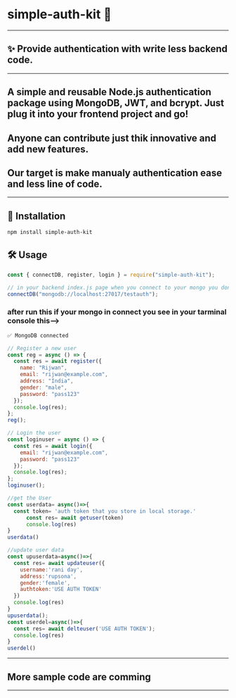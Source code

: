 # simple-auth-kit 🔐
---
## ✨ Provide authentication with write less backend code.
---
A simple and reusable Node.js authentication package using **MongoDB**, **JWT**, and **bcrypt**. Just plug it into your frontend project and go!
---
## Anyone can contribute just thik innovative and add new features.
## Our target is make manualy authentication ease and less line of code.
---
## 🚀 Installation
```bash
npm install simple-auth-kit
```
## 🛠️ Usage

```js
const { connectDB, register, login } = require("simple-auth-kit");

// in your backend index.js page when you connect to your mongo you don't need to make db.js page just call this function use your mongo connection string ---->
connectDB("mongodb://localhost:27017/testauth");
```
### after run this if your mongo in connect you see in your tarminal console this-->
```bash
✅ MongoDB connected
```
```js
// Register a new user
const reg = async () => {
  const res = await register({
    name: "Rijwan",
    email: "rijwan@example.com",
    address: "India",
    gender: "male",
    password: "pass123"
  });
  console.log(res);
};
reg();

// Login the user
const loginuser = async () => {
  const res = await login({
    email: "rijwan@example.com",
    password: "pass123"
  });
  console.log(res);
};
loginuser();

//get the User 
const userdata= async()=>{
  const token= 'auth token that you store in local storage.'
      const res= await getuser(token)
      console.log(res)
}
userdata()

//update user data
const upuserdata=async()=>{
  const res= await updateuser({
    username:'rani day',
    address:'rupsona',
    gender:'female',
    authtoken:'USE AUTH TOKEN'
  })
  console.log(res)
}
upuserdata();
const userdel=async()=>{
  const res= await delteuser('USE AUTH TOKEN');
  console.log(res)
}
userdel()
```
---

## More sample code are comming 
---
